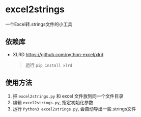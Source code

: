 # excel2strings
一个Excel转.strings文件的小工具

## 依赖库

- XLRD  <https://github.com/python-excel/xlrd>
  
    > 运行 `pip install xlrd`

## 使用方法

1. 把 `excel2strings.py` 和 excel 文件放到同一个文件目录
2. 编辑 `excel2strings.py`, 指定初始化参数
3. 运行 `Python3 excel2strings.py`, 会自动导出一些.strings文件
